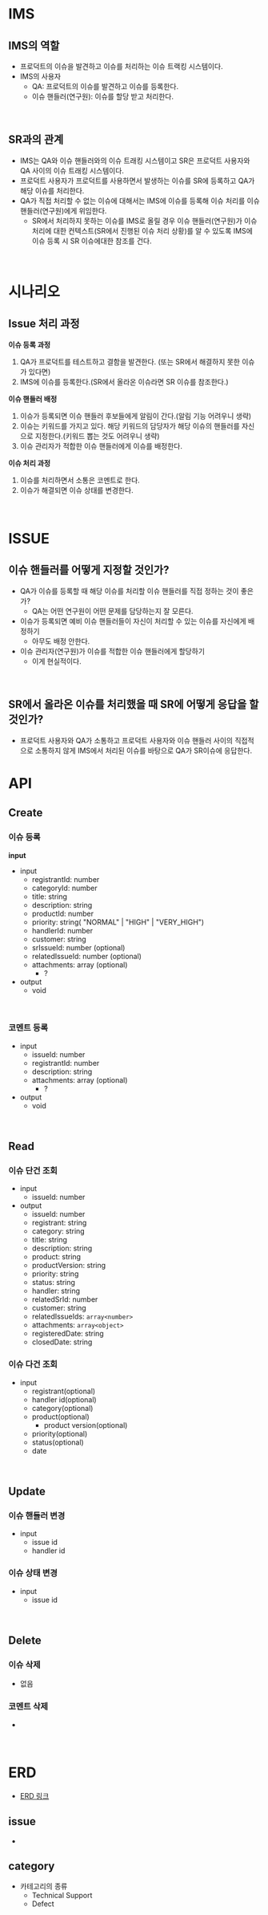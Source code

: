 # IMS

## IMS의 역할

- 프로덕트의 이슈을 발견하고 이슈를 처리하는 이슈 트랙킹 시스템이다.
- IMS의 사용자
	- QA: 프로덕트의 이슈를 발견하고 이슈를 등록한다.
	- 이슈 핸들러(연구원): 이슈를 할당 받고 처리한다.

<br>

## SR과의 관계

- IMS는 QA와 이슈 핸들러와의 이슈 트래킹 시스템이고 SR은 프로덕트 사용자와 QA 사이의 이슈 트래킹 시스템이다.
- 프로덕트 사용자가 프로덕트를 사용하면서 발생하는 이슈를 SR에 등록하고 QA가 해당 이슈를 처리한다.
- QA가 직접 처리할 수 없는 이슈에 대해서는 IMS에 이슈를 등록해 이슈 처리를 이슈 핸들러(연구원)에게 위임한다.
	- SR에서 처리하지 못하는 이슈를 IMS로 올릴 경우 이슈 핸들러(연구원)가 이슈 처리에 대한 컨텍스트(SR에서 진행된 이슈 처리 상황)를 알 수 있도록 IMS에 이슈 등록 시 SR 이슈에대한 참조를 건다.

<br>

# 시나리오

## Issue 처리 과정

**이슈  등록 과정**

1. QA가 프로덕트를 테스트하고 결함을 발견한다. (또는 SR에서 해결하지 못한 이슈가 있다면)
2. IMS에 이슈를 등록한다.(SR에서 올라온 이슈라면 SR 이슈를 참조한다.)

**이슈 핸들러 배정**

1. 이슈가 등록되면 이슈 핸들러 후보들에게 알림이 간다.(알림 기능 어려우니 생략)
2. 이슈는 키워드를 가지고 있다. 해당 키워드의 담당자가 해당 이슈의 핸들러를 자신으로 지정한다.(키워드 뽑는 것도 어려우니 생략)
3. 이슈 관리자가 적합한 이슈 핸들러에게 이슈를 배정한다.

**이슈 처리 과정**

1. 이슈를 처리하면서 소통은 코멘트로 한다.
2. 이슈가 해결되면 이슈 상태를 변경한다.

<br>

# ISSUE


## 이슈 핸들러를 어떻게 지정할 것인가? 

- QA가 이슈를 등록할 때 해당 이슈를 처리할 이슈 핸들러를 직접 정하는 것이 좋은가?
	- QA는 어떤 연구원이 어떤 문제를 담당하는지 잘 모른다.
- 이슈가 등록되면 예비 이슈 핸들러들이 자신이 처리할 수 있는 이슈를 자신에게 배정하기
	- 아무도 배정 안한다.
- 이슈 관리자(연구원)가 이슈를 적합한 이슈 핸들러에게 할당하기
	- 이게 현실적이다.  

<br>

## SR에서 올라온 이슈를 처리했을 때 SR에 어떻게 응답을 할 것인가?

- 프로덕트 사용자와 QA가 소통하고 프로덕트 사용자와 이슈 핸들러 사이의 직접적으로 소통하지 않게 IMS에서 처리된 이슈를 바탕으로 QA가 SR이슈에 응답한다.

# API

## Create

### 이슈 등록

**input**

- input
	- registrantId: number
	- categoryId: number
	- title: string
	- description: string
	- productId: number 
	- priority: string( "NORMAL" | "HIGH" | "VERY_HIGH")
	- handlerId: number
	- customer: string
	- srIssueId: number (optional)
	- relatedIssueId: number (optional)
	- attachments: array (optional)
		- ?
- output
	- void

<br>

### 코멘트 등록

- input
	- issueId: number
	- registrantId: number
	- description: string
	- attachments: array (optional)
		- ?
- output
	- void
<br>

## Read

### 이슈 단건 조회

- input
	- issueId: number
- output
	- issueId: number
	- registrant: string
	- category: string
	- title: string
	- description: string
	- product: string
	- productVersion: string 
	- priority: string
	- status: string
	- handler: string 
	- relatedSrId: number
	- customer: string
	- relatedIssueIds: `array<number>` 
	- attachments: `array<object>`
	- registeredDate: string
	- closedDate: string


### 이슈 다건 조회

- input
	- registrant(optional)
	- handler id(optional)
	- category(optional)
	- product(optional)
		- product version(optional)
	- priority(optional)
	- status(optional)
	- date

<br>

## Update

### 이슈 핸들러 변경

- input
	- issue id
	- handler id

### 이슈 상태 변경

- input
	- issue id

<br>

## Delete

### 이슈 삭제

- 없음

### 코멘트 삭제

- 

<br>

# ERD

- [ERD 링크](https://app.diagrams.net/#G1cj-ZDf1jcSTr5szNmfPM6UZxQDlDZ8BU#%7B%22pageId%22%3A%223O8uHk_I1FFlTeGtJ923%22%7D)

## issue

- 

## category
- 카테고리의 종류
	- Technical Support
	- Defect